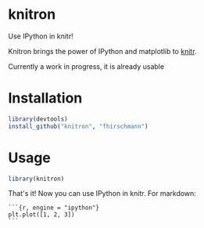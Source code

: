 # knitron
Use IPython in knitr!

Knitron brings the power of IPython and matplotlib to [knitr](http://yihui.name/knitr/).

Currently a work in progress, it is already usable

# Installation

```r
library(devtools)
install_github("knitron", "fhirschmann")
```

# Usage

```r
library(knitron)
```

That's it! Now you can use IPython in knitr. For markdown:

    ```{r, engine = "ipython"}
    plt.plot([1, 2, 3])
    ```
